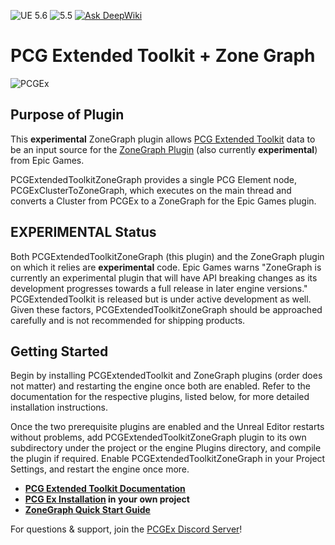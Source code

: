 ![UE 5.6](https://img.shields.io/badge/UE-5.6-darkgreen) ![5.5](https://img.shields.io/badge/5.5-darkgreen) [![Ask DeepWiki](https://deepwiki.com/badge.svg)](https://deepwiki.com/Nebukam/PCGExtendedToolkitZoneGraph)
# PCG Extended Toolkit + Zone Graph

![PCGEx](https://raw.githubusercontent.com/Nebukam/PCGExtendedToolkit/refs/heads/docs/_sources/smol-logo.png)

## Purpose of Plugin

This **experimental** ZoneGraph plugin allows [PCG Extended Toolkit](https://nebukan.github.io/PCGExtendedToolkit) data to be an input source for the [ZoneGraph Plugin]() (also currently **experimental**) from Epic Games.

PCGExtendedToolkitZoneGraph provides a single PCG Element node, PCGExClusterToZoneGraph, which executes on the main thread and converts a Cluster from PCGEx to a ZoneGraph for the Epic Games plugin.

## EXPERIMENTAL Status

Both PCGExtendedToolkitZoneGraph (this plugin) and the ZoneGraph plugin on which it relies are **experimental** code. Epic Games warns "ZoneGraph is currently an experimental plugin that will have API breaking changes as its development progresses towards a full release in later engine versions." PCGExtendedToolkit is released but is under active development as well. Given these factors, PCGExtendedToolkitZoneGraph should be approached carefully and is not recommended for shipping products.

## Getting Started

Begin by installing PCGExtendedToolkit and ZoneGraph plugins (order does not matter) and restarting the engine once both are enabled. Refer to the documentation for the respective plugins, listed below, for more detailed installation instructions.

Once the two prerequisite plugins are enabled and the Unreal Editor restarts without problems, add PCGExtendedToolkitZoneGraph plugin to its own subdirectory under the project or the engine Plugins directory, and compile the plugin if required. Enable PCGExtendedToolkitZoneGraph in your Project Settings, and restart the engine once more.

- **[PCG Extended Toolkit Documentation](https://pcgex.gitbook.io/pcgex)**  
- **[PCG Ex Installation](https://nebukam.github.io/PCGExtendedToolkit/installation.html) in your own project**
- **[ZoneGraph Quick Start Guide](https://dev.epicgames.com/community/learning/tutorials/qz6r/unreal-engine-zonegraph-quick-start-guide)**


For questions & support, join the [PCGEx Discord Server](https://discord.gg/mde2vC5gbE)!

